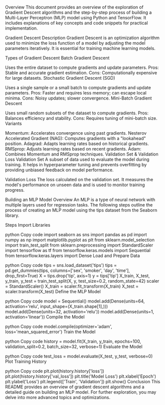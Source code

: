 Overview
This document provides an overview of the exploration of Gradient Descent algorithms and the step-by-step process of building a Multi-Layer Perceptron (MLP) model using Python and TensorFlow. It includes explanations of key concepts and code snippets for practical implementation.

Gradient Descent
Description
Gradient Descent is an optimization algorithm used to minimize the loss function of a model by adjusting the model parameters iteratively. It is essential for training machine learning models.

Types of Gradient Descent
Batch Gradient Descent

Uses the entire dataset to compute gradients and update parameters.
Pros: Stable and accurate gradient estimation.
Cons: Computationally expensive for large datasets.
Stochastic Gradient Descent (SGD)

Uses a single sample or a small batch to compute gradients and update parameters.
Pros: Faster and requires less memory; can escape local minima.
Cons: Noisy updates; slower convergence.
Mini-Batch Gradient Descent

Uses small random subsets of the dataset to compute gradients.
Pros: Balances efficiency and stability.
Cons: Requires tuning of mini-batch size.
Variants

Momentum: Accelerates convergence using past gradients.
Nesterov Accelerated Gradient (NAG): Computes gradients with a "lookahead" position.
Adagrad: Adapts learning rates based on historical gradients.
RMSprop: Adjusts learning rates based on recent gradients.
Adam: Combines Momentum and RMSprop techniques.
Validation Set & Validation Loss
Validation Set
A subset of data used to evaluate the model during training. It helps in hyperparameter tuning and prevents overfitting by providing unbiased feedback on model performance.

Validation Loss
The loss calculated on the validation set. It measures the model's performance on unseen data and is used to monitor training progress.

Building an MLP Model
Overview
An MLP is a type of neural network with multiple layers used for regression tasks. The following steps outline the process of creating an MLP model using the tips dataset from the Seaborn library.

Steps
Import Libraries

python
Copy code
import seaborn as sns
import pandas as pd
import numpy as np
import matplotlib.pyplot as plt
from sklearn.model_selection import train_test_split
from sklearn.preprocessing import StandardScaler
import tensorflow as tf
from tensorflow.keras.models import Sequential
from tensorflow.keras.layers import Dense
Load and Prepare Data

python
Copy code
tips = sns.load_dataset('tips')
tips = pd.get_dummies(tips, columns=['sex', 'smoker', 'day', 'time'], drop_first=True)
X = tips.drop('tip', axis=1)
y = tips['tip']
X_train, X_test, y_train, y_test = train_test_split(X, y, test_size=0.2, random_state=42)
scaler = StandardScaler()
X_train = scaler.fit_transform(X_train)
X_test = scaler.transform(X_test)
Define the MLP Model

python
Copy code
model = Sequential()
model.add(Dense(units=64, activation='relu', input_shape=(X_train.shape[1],)))
model.add(Dense(units=32, activation='relu'))
model.add(Dense(units=1, activation='linear'))
Compile the Model

python
Copy code
model.compile(optimizer='adam', loss='mean_squared_error')
Train the Model

python
Copy code
history = model.fit(X_train, y_train, epochs=100, validation_split=0.2, batch_size=32, verbose=1)
Evaluate the Model

python
Copy code
test_loss = model.evaluate(X_test, y_test, verbose=0)
Plot Training History

python
Copy code
plt.plot(history.history['loss'])
plt.plot(history.history['val_loss'])
plt.title('Model Loss')
plt.xlabel('Epoch')
plt.ylabel('Loss')
plt.legend(['Train', 'Validation'])
plt.show()
Conclusion
This README provides an overview of gradient descent algorithms and a detailed guide on building an MLP model. For further exploration, you may delve into more advanced topics and optimizations.

